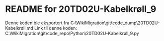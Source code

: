 # README for 20TD02U-Kabelkrøll_9
Denne koden ble eksportert fra C:\WikiMigration\git\code_dump\20TD02U-Kabelkrøll.md
Link til denne koden: C:\WikiMigration\git\code_repo\Python\20TD02U-Kabelkrøll_9.py
